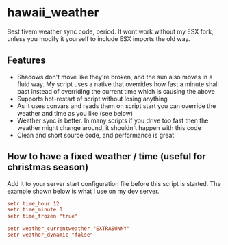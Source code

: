 # hawaii_weather

Best fivem weather sync code, period. It wont work without my ESX fork, unless you modify it yourself to include ESX imports the old way.

## Features

- Shadows don't move like they're broken, and the sun also moves in a fluid way. My script uses a native that overrides how fast a minute shall past instead of overriding the current time which is causing the above
- Supports hot-restart of script without losing anything
- As it uses convars and reads them on script start you can override the weather and time as you like (see below)
- Weather sync is better. In many scripts if you drive too fast then the weather might change around, it shouldn't happen with this code
- Clean and short source code, and performance is great

## How to have a fixed weather / time (useful for christmas season)

Add it to your server start configuration file before this script is started. The example shown below is what I use on my dev server.

```cfg
setr time_hour 12
setr time_minute 0
setr time_frozen "true"

setr weather_currentweather "EXTRASUNNY"
setr weather_dynamic "false"
```
